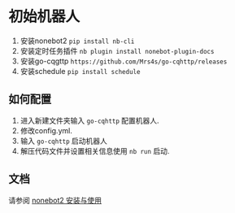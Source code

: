 # 初始机器人
1. 安装nonebot2 `pip install nb-cli`
2. 安装定时任务插件 `nb plugin install nonebot-plugin-docs`
3. 安装go-cqgttp `https://github.com/Mrs4s/go-cqhttp/releases`
4. 安装schedule `pip install schedule`
## 如何配置

1. 进入新建文件夹输入 `go-cqhttp` 配置机器人.
2. 修改config.yml.
3. 输入 `go-cqhttp` 启动机器人
4. 解压代码文件并设置相关信息使用 `nb run` 启动.

## 文档

请参阅 [nonebot2 安装与使用](https://blog.csdn.net/a1255652/article/details/117613037)
